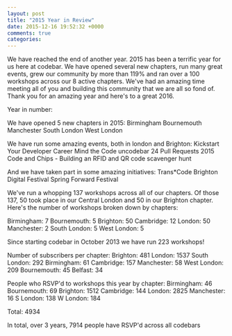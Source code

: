 ```yaml
---
layout: post
title: "2015 Year in Review"
date: 2015-12-16 19:52:32 +0000
comments: true
categories: 
---
```


We have reached the end of another year. 2015 has been a terrific year for us here at codebar. We have opened several new chapters, run many great events, grew our community by more than 119% and ran over a 100 workshops across our 8 active chapters. We've had an amazing time meeting all of you and building this community that we are all so fond of. Thank you for an amazing year and here's to a great 2016.

Year in number:

We have opened 5 new chapters in 2015:
Birmingham
Bournemouth
Manchester
South London
West London

We have run some amazing events, both in london and Brighton:
Kickstart Your Developer Career
Mind the Code
uncodebar
24 Pull Requests 2015
Code and Chips -  Building an RFID and QR code scavenger hunt

And we have taken part in some amazing initiatives:
Trans*Code
Brighton Digital Festival
Spring Forward Festival


We've run a whopping 137 workshops across all of our chapters. Of those 137, 50 took place in our Central London and 50 in our Brighton chapter. Here's the number of workshops broken down by chapters:

Birmingham: 7
Bournemouth: 5
Brighton: 50
Cambridge: 12
London: 50
Manchester: 2
South London: 5
West London: 5

Since starting codebar in October 2013 we have run 223 workshops!

Number of subscribers per chapter:
Brighton: 481
London: 1537
South London: 292
Birmingham: 61
Cambridge: 157
Manchester: 58
West London: 209
Bournemouth: 45
Belfast: 34


People who RSVP'd to workshops this year by chapter:
Birmingham: 46
Bournemouth: 69
Brighton: 1512
Cambridge: 144
London: 2825
Manchester: 16
S London: 138
W London: 184

Total: 4934

In total, over 3 years, 7914 people have RSVP'd across all codebars